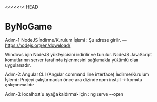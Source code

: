 <<<<<<< HEAD
# ByNoGame


Adım-1: NodeJS İndirme/Kurulum İşlemi :
Şu adrese girilir. — https://nodejs.org/en/download/

Windows için NodeJS yükleyicisini indirilir ve kurulur.
NodeJS JavaScript komutlarının server tarafında işlenmesini sağlamakla yükümlü olan uygulamadır.

Adım-2: Angular CLI (Angular command line interface) İndirme/Kurulum İşlemi :
Projeyi çalıştırmadan önce ana dizinde
npm install -> komutu çalıştırılmalıdır

Adım-3: localhost'u ayağa kaldırmak için :
ng serve --open
 
